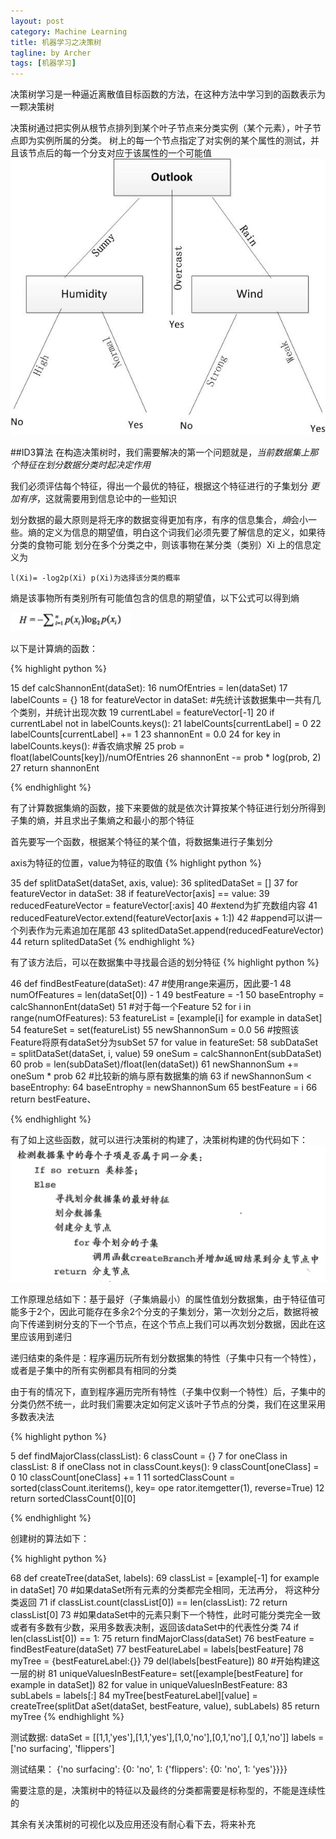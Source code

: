 ```yaml
---
layout: post
category: Machine Learning
title: 机器学习之决策树
tagline: by Archer
tags: [机器学习]
---
```


决策树学习是一种逼近离散值目标函数的方法，在这种方法中学习到的函数表示为一颗决策树

<!--more-->

决策树通过把实例从根节点排列到某个叶子节点来分类实例（某个元素），叶子节点即为实例所属的分类。
树上的每一个节点指定了对实例的某个属性的测试，并且该节点后的每一个分支对应于该属性的一个可能值
![Yanghu](/assets/2015-08-11-机器学习之决策树/决策树.jpg)

##ID3算法
在构造决策树时，我们需要解决的第一个问题就是，*当前数据集上那个特征在划分数据分类时起决定作用*

我们必须评估每个特征，得出一个最优的特征，根据这个特征进行的子集划分 *更加有序*，这就需要用到信息论中的一些知识

划分数据的最大原则是将无序的数据变得更加有序，有序的信息集合，*熵*会小一些。熵的定义为信息的期望值，明白这个词我们必须先要了解信息的定义，如果待分类的食物可能
划分在多个分类之中，则该事物在某分类（类别）Xi 上的信息定义为

	l(Xi)= -log2p(Xi) p(Xi)为选择该分类的概率
	
熵是该事物所有类别所有可能值包含的信息的期望值，以下公式可以得到熵
	
![Yanghu](/assets/2015-08-11-机器学习之决策树/熵.jpg)

以下是计算熵的函数：

{% highlight python %}

 15 def calcShannonEnt(dataSet):
 16     numOfEntries = len(dataSet)
 17     labelCounts = {}
 18     for featureVector in dataSet: #先统计该数据集中一共有几个类别，并统计出现次数
 19         currentLabel = featureVector[-1]
 20         if currentLabel not in labelCounts.keys():
 21             labelCounts[currentLabel] = 0
 22         labelCounts[currentLabel] += 1
 23     shannonEnt = 0.0
 24     for key in labelCounts.keys(): #香农熵求解
 25         prob = float(labelCounts[key])/numOfEntries
 26         shannonEnt -= prob * log(prob, 2)
 27     return shannonEnt

{% endhighlight %}

有了计算数据集熵的函数，接下来要做的就是依次计算按某个特征进行划分所得到子集的熵，并且求出子集熵之和最小的那个特征

首先要写一个函数，根据某个特征的某个值，将数据集进行子集划分

axis为特征的位置，value为特征的取值
{% highlight python %}

 35 def splitDataSet(dataSet, axis, value):
 36     splitedDataSet = []
 37     for featureVector in dataSet:
 38         if featureVector[axis] == value:
 39             reducedFeatureVector = featureVector[:axis]
 40             #extend为扩充数组内容
 41             reducedFeatureVector.extend(featureVector[axis + 1:])
 42             #append可以讲一个列表作为元素追加在尾部
 43             splitedDataSet.append(reducedFeatureVector)
 44     return splitedDataSet
{% endhighlight %}

有了该方法后，可以在数据集中寻找最合适的划分特征
{% highlight python %}

 46 def findBestFeature(dataSet):
 47     #使用range来遍历，因此要-1
 48     numOfFeatures = len(dataSet[0]) - 1
 49     bestFeature = -1
 50     baseEntrophy = calcShannonEnt(dataSet)
 51     #对于每一个Feature
 52     for i in range(numOfFeatures):
 53         featureList = [example[i] for example in dataSet]
 54         featureSet = set(featureList)
 55         newShannonSum = 0.0
 56         #按照该Feature将原有dataSet分为subSet
 57         for value in featureSet:
 58             subDataSet = splitDataSet(dataSet, i, value)
 59             oneSum = calcShannonEnt(subDataSet)
 60             prob = len(subDataSet)/float(len(dataSet))
 61             newShannonSum += oneSum * prob
 62         #比较新的熵与原有数据集的熵
 63         if newShannonSum < baseEntrophy:
 64             baseEntrophy = newShannonSum
 65             bestFeature = i
 66     return bestFeature、
 
{% endhighlight %}

有了如上这些函数，就可以进行决策树的构建了，决策树构建的伪代码如下：
![Yanghu](/assets/2015-08-11-机器学习之决策树/决策树伪代码.png)

工作原理总结如下：基于最好（子集熵最小）的属性值划分数据集，由于特征值可能多于2个，因此可能存在多余2个分支的子集划分，第一次划分之后，数据将被向下传递到树分支的下一个节点，在这个节点上我们可以再次划分数据，因此在这里应该用到递归

递归结束的条件是：程序遍历玩所有划分数据集的特性（子集中只有一个特性），或者是子集中的所有实例都具有相同的分类

由于有的情况下，直到程序遍历完所有特性（子集中仅剩一个特性）后，子集中的分类仍然不统一，此时我们需要决定如何定义该叶子节点的分类，我们在这里采用多数表决法

{% highlight python %}

  5 def findMajorClass(classList):
  6     classCount = {}
  7     for oneClass in classList:
  8         if oneClass not in classCount.keys():
  9             classCount[oneClass] = 0
 10         classCount[oneClass] += 1
 11     sortedClassCount = sorted(classCount.iteritems(), key= ope    rator.itemgetter(1), reverse=True)
 12     return sortedClassCount[0][0]

{% endhighlight %}

创建树的算法如下：

{% highlight python %}

 68 def createTree(dataSet, labels):
 69     classList = [example[-1] for example in dataSet]
 70     #如果dataSet所有元素的分类都完全相同，无法再分，    将这种分类返回
 71     if classList.count(classList[0]) == len(classList):
 72         return classList[0]
 73     #如果dataSet中的元素只剩下一个特性，此时可能分类完全一致    或者有多数有少数，采用多数表决制，返回该dataSet中的代表性分类
 74     if len(classList[0]) == 1:
 75         return findMajorClass(dataSet)
 76     bestFeature = findBestFeature(dataSet)
 77     bestFeatureLabel = labels[bestFeature]
 78     myTree = {bestFeatureLabel:{}}
 79     del(labels[bestFeature])
 80     #开始构建这一层的树
 81     uniqueValuesInBestFeature= set([example[bestFeature] for example in dataSet])
 82     for value in uniqueValuesInBestFeature:
 83          subLabels = labels[:]
 84          myTree[bestFeatureLabel][value] = createTree(splitDat    aSet(dataSet, bestFeature, value), subLabels)
 85     return myTree
{% endhighlight %}

测试数据:
	dataSet = [[1,1,'yes'],[1,1,'yes'],[1,0,'no'],[0,1,'no'],[    0,1,'no']]
	labels = ['no surfacing', 'flippers']

测试结果：
{'no surfacing': {0: 'no', 1: {'flippers': {0: 'no', 1: 'yes'}}}}

需要注意的是，决策树中的特征以及最终的分类都需要是标称型的，不能是连续性的

其余有关决策树的可视化以及应用还没有耐心看下去，将来补充
